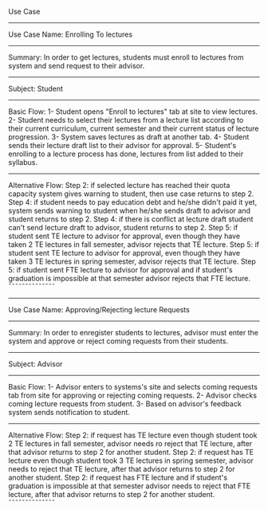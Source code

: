 Use Case 
_____________
Use Case Name: Enrolling To lectures
_____________
Summary: In order to get lectures, students must enroll to lectures from system and send request to their advisor.
_____________
Subject: Student
_____________
Basic Flow:
1- Student opens "Enroll to lectures" tab at site to view lectures.
2- Student needs to select their lectures from a lecture list according to their current curriculum, current semester and their current status of lecture progression.
3- System saves lectures as draft at another tab.
4- Student sends their lecture draft list to their advisor for approval.
5- Student's enrolling to a lecture process has done, lectures from list added to their syllabus.
______________
Alternative Flow:
Step 2:
    if selected lecture has reached their quota capacity system gives warning to student,
    then use case returns to step 2.
Step 4:
    if student needs to pay education debt and he/she didn't paid it yet, system sends warning to student when he/she sends draft to advisor and student returns to step 2.
Step 4:
    if there is conflict at lecture draft student can't send lecture draft to advisor, student returns to step 2.
Step 5:
    if student sent TE lecture to advisor for approval, even though they have taken 2 TE lectures in fall semester,
    advisor rejects that TE lecture.
Step 5:
    if student sent TE lecture to advisor for approval, even though they have taken 3 TE lectures in spring semester, advisor rejects that TE lecture.
Step 5:
    if student sent FTE lecture to advisor for approval and if student's graduation is impossible at that semester advisor rejects that FTE lecture.
¯¯¯¯¯¯¯¯¯¯¯¯¯¯

______________
Use Case Name: Approving/Rejecting lecture Requests
______________
Summary: In order to enregister students to lectures, advisor must enter the system and approve or reject coming requests from their students.
______________
Subject: Advisor
_____________
Basic Flow:
1- Advisor enters to systems's site and selects coming requests tab from site for approving or rejecting coming requests.
2- Advisor checks coming lecture requests from student.
3- Based on advisor's feedback system sends notification to student.
_____________
Alternative Flow:
Step 2:
    if request has TE lecture even though student took 2 TE lectures in fall semester, advisor needs ro reject that TE lecture, after that advisor returns to step 2 for another student.
Step 2:
    if request has TE lecture even though student took 3 TE lectures in spring semester, advisor needs to reject that TE lecture, after that advisor returns to step 2 for another student.
Step 2:
    if request has FTE lecture and if student's graduation is impossible at that semester advisor needs to reject that FTE lecture, after that advisor returns to step 2 for another student.
¯¯¯¯¯¯¯¯¯¯¯¯¯¯